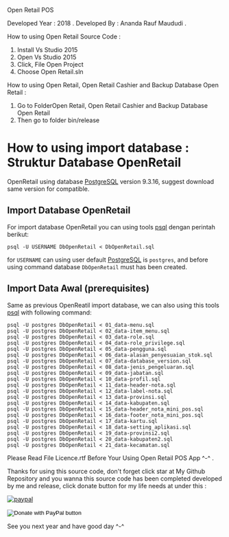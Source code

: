 Open Retail POS

Developed Year : 2018 .
Developed By : Ananda Rauf Maududi .

How to using Open Retail Source Code :

1. Install Vs Studio 2015
2. Open Vs Studio 2015
3. Click, File Open Project
4. Choose Open Retail.sln

How to using Open Retail, Open Retail Cashier and Backup Database Open Retail :

1. Go to FolderOpen Retail, Open Retail Cashier and Backup Database Open Retail
2. Then go to folder bin/release

How to using import database :
Struktur Database OpenRetail
==============================================

OpenRetail using database [PostgreSQL](https://www.postgresql.org/) version 9.3.16, suggest download same version for compatible.

Import Database OpenRetail
-----------------------------------------------
For import database OpenRetail you can using tools  [psql](https://www.postgresql.org/docs/9.2/static/app-psql.html) dengan perintah berikut: 

```
psql -U USERNAME DbOpenRetail < DbOpenRetail.sql
```

for `USERNAME` can using user default [PostgreSQL](https://www.postgresql.org/) is `postgres`, and before using command database `DbOpenRetail` must has been created.

Import Data Awal (prerequisites)
-----------------------------------------------
Same as previous OpenReatil import database, we can also using this tools [psql](https://www.postgresql.org/docs/9.2/static/app-psql.html) with following command: 

```
psql -U postgres DbOpenRetail < 01_data-menu.sql
psql -U postgres DbOpenRetail < 02_data-item_menu.sql
psql -U postgres DbOpenRetail < 03_data-role.sql
psql -U postgres DbOpenRetail < 04_data-role_privilege.sql
psql -U postgres DbOpenRetail < 05_data-pengguna.sql
psql -U postgres DbOpenRetail < 06_data-alasan_penyesuaian_stok.sql
psql -U postgres DbOpenRetail < 07_data-database_version.sql
psql -U postgres DbOpenRetail < 08_data-jenis_pengeluaran.sql
psql -U postgres DbOpenRetail < 09_data-jabatan.sql
psql -U postgres DbOpenRetail < 10_data-profil.sql
psql -U postgres DbOpenRetail < 11_data-header-nota.sql
psql -U postgres DbOpenRetail < 12_data-label-nota.sql
psql -U postgres DbOpenRetail < 13_data-provinsi.sql
psql -U postgres DbOpenRetail < 14_data-kabupaten.sql
psql -U postgres DbOpenRetail < 15_data-header_nota_mini_pos.sql
psql -U postgres DbOpenRetail < 16_data-footer_nota_mini_pos.sql
psql -U postgres DbOpenRetail < 17_data-kartu.sql
psql -U postgres DbOpenRetail < 18_data-setting_aplikasi.sql
psql -U postgres DbOpenRetail < 19_data-provinsi2.sql
psql -U postgres DbOpenRetail < 20_data-kabupaten2.sql
psql -U postgres DbOpenRetail < 21_data-kecamatan.sql
```

Please Read File  Licence.rtf Before Your Using  Open Retail POS App ^-^ .

Thanks for using this source code, don't forget click star at My Github Repository and you wanna this source code has been completed developed by me and release, click donate button for my life needs at under this :


[![paypal](https://www.paypalobjects.com/en_US/i/btn/btn_donateCC_LG.gif)](https://www.paypal.com/cgi-bin/webscr?cmd=_s-xclick&hosted_button_id=M2PAQFSADHMTA)
<form action="https://www.paypal.com/cgi-bin/webscr" method="post" target="_top">
<input type="hidden" name="cmd" value="_s-xclick" />
<input type="hidden" name="hosted_button_id" value="M2PAQFSADHMTA" />
<input type="image" src="https://www.paypalobjects.com/en_US/i/btn/btn_donateCC_LG.gif" border="0" name="submit" title="PayPal - The safer, easier way to pay online!" alt="Donate with PayPal button"/>
<img alt="" border="0" src="https://www.paypal.com/en_ZA/i/scr/pixel.gif" width="1" height="1"/>
</form>


See you next year and have good day ^-^
